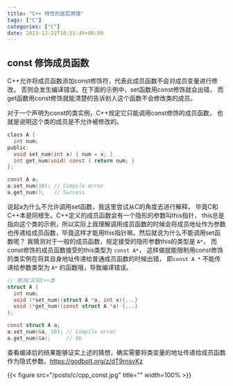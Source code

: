 ```yaml
---
title: "C++ 特性的底层原理"
tags: ["C"]
categories: ["C"]
date: 2023-12-22T18:51:49+08:00
---
```


## const 修饰成员函数

C++允许将成员函数添加const修饰符，代表此成员函数不会对成员变量进行修改，
否则会发生编译错误。在下面的示例中，set函数用const修饰就会出错，
而get函数用const修饰就能清楚的告诉别人这个函数不会修改类的成员。

对于一个声明为const的类实例，C++规定它只能调用const修饰的成员函数，
也就是说明这个类的成员是不允许被修改的。
```c
class A {
  int num;
public:
  void set_num(int x) { num = x; }
  int get_num(void) const { return num; }
};

const A a;
a.set_num(10); // Compile error
a.get_num();   // Success
```




说起a为什么不允许调用set函数，我这里尝试从C的角度去进行解释，
毕竟C和C++本是同根生。C++定义的成员函数会有一个隐形的参数叫this指针，
this总是指向这个类的示例，所以实际上我理解调用成员函数的时候会将成员地址作为参数也传递给成员函数，毕竟这样才能用this指针嘛。然后就说为什么不能调用set函数呢？
我猜测对于一般的成员函数，规定接受的隐形参数this的类型是 `A*`，
而const修饰的成员函数接受的this类型为 `const A*`，
这样做就能限制用const修饰的类实例在将其自身地址传递给普通成员函数的时候出错，
即`const A *` 不能传递给参数类型为 `A*` 的函数哦，导致编译错误。
```c
// 猜测C实现C++类
struct A {
  int num;
  void (*set_num)(struct A *a, int x){...}
  void (*get_num)(const struct A *a) {...}
};

const struct A a;
a.set_num(&a, 10); // Compile error
a.get_num(&a);     // Ok
```


查看编译后的结果能够证实上述的猜想，确实需要将类变量的地址传递给成员函数作为隐式参数。https://godbolt.org/z/dT9rnsvKz

{{< figure src="/posts/c/cpp_const.jpg" title="" width=100% >}}

